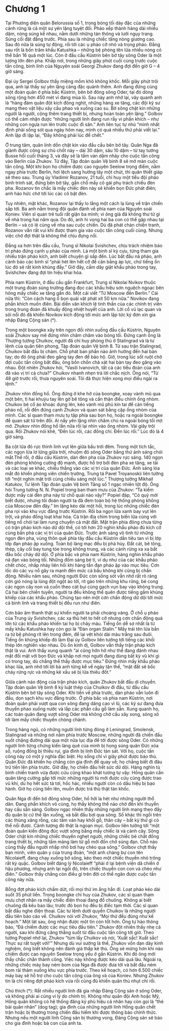# Chương 1

Tại Phương diện quân Belorussia số 1, trong bóng tối dày đặc của những cánh rừng là cả một sự yên lặng tuyệt đối. Pháo xếp thành hàng dài nhiều dặm, nòng súng kề nhau, nằm dưới những tán thông và lưới ngụy trang. Súng cối đặt đằng trước. Phía sau là những chiếc tăng nòng giương cao. Sau đó nữa là súng tự động, rồi tới các ụ pháo cỡ nhỏ và trọng pháo. Đằng sau rốt là bốn trăm khẩu Katushka – những bệ phóng tên lửa nhiều nòng có thể bắn 16 quả một lúc. Còn ở đầu cầu Küstrin bên bờ tây sông Oder là một lượng lớn đèn pha. Khắp nơi, trong những giây phút cuối cùng trước cuộc tấn công, binh lính của Nguyên soái Georgi Zhukov đang đợi đến giờ G – 4 giờ sáng.

Đại úy Sergei Golbov thấy miệng mồm khô không khốc. Mỗi giây phút trôi qua, anh lại thấy sự yên lặng càng đặc quánh thêm. Anh đang đứng cùng một đoàn quân ở phía bắc Küstrin, bên bờ đông sông Oder, tại đó dòng sông rộng hơn 450 mét vì đang mùa lũ. Sau này anh nhớ lại, vây quanh anh là “hàng đám quân đột kích đông nghịt, những hàng xe tăng, các đội kỹ sư mang theo vật liệu xây cầu phao và xuồng cao su. Bờ sông chật kín những người là người, cộng thêm trang thiết bị, nhưng hoàn toàn yên lặng.” Golbov có thể cảm nhận được “những người lính đang run rẩy vì phấn khích – như những con ngựa run lên trước cuộc đi săn.” Anh liên tục tự nhủ “mình nhất định phải sống sót qua ngày hôm nay, mình có quá nhiều thứ phải viết lại.” Anh lặp đi lặp lại, “Đây không phải lúc để chết.”

Ở trung tâm, quân lính dồn chật kín vào đầu cầu bên bờ tây. Quân Nga đã giành được công sự chủ chốt này – dài 30 dặm, sâu 10 dặm – từ tay tướng Busse hồi cuối tháng 3, và đây sẽ là tấm ván dậm nhảy cho cuộc tấn công vào Berlin của Zhukov. Từ đây, Tập đoàn quân Vệ binh 8 sẽ mở màn cuộc tấn công. Một khi bọn họ chiếm được cao nguyên Seelow trọng điểm, nằm ngay phía trước Berlin, hơi lệch sang hướng tây một chút, thì quân thiết giáp sẽ theo sau. Trung úy Vladimir Rozanov, 21 tuổi, chỉ huy một tiểu đội pháo binh trinh sát, đứng bên bờ tây, gần chỗ mấy cô gái phụ trách chiếu đèn pha. Rozanov tin chắc là mấy chiếc đèn này sẽ khiến bọn Đức phát điên; anh háo hức chờ tới lúc các cô bật đèn.

Tuy nhiên, mặt khác, Rozanov lại thấy lo lắng một cách lạ lùng về trận chiến sắp tới. Ba anh nằm trong đội quân đánh về phía nam của Nguyên soái Koniev. Viên sĩ quan trẻ tuổi rất giận ba mình; vì ông già đã không thư từ gì về nhà trong hai năm qua. Do đó, anh hi vọng hai ba con có thể gặp nhau tại Berlin – và có lẽ cùng về nha sau cuộc chiến. Dù đã phát chán chiến tranh, Rozanov vẫn rất vui khi được tham gia vào cuộc tấn công cuối cùng. Nhưng việc chờ đợi thật là không thể chịu đựng nổi.

Đằng xa hơn trên đầu cầu, Trung sĩ Nikolai Svishchev, chịu trách nhiệm bảo trì pháo đứng cạnh ụ pháo của mình. Là một binh sĩ kỳ cựu, từng tham gia nhiều trận pháo kích, anh biết chuyện gì sắp đến. Lúc bắt đầu nã pháo, anh cảnh báo các binh sĩ “phải hét lên hết cỡ để cân bằng áp lực, chứ tiếng ồn lúc đó sẽ rất kinh khủng đấy.” Giờ đây, cầm dây giật khẩu pháo trong tay, Svishchev đang đợi tín hiệu khai hỏa.

Phía nam Küstrin, ở đầu cầu gần Frankfurt, Trung sĩ Nikolai Nvikov thuộc một trung đoàn súng trường đang đọc các khẩu hiệu sơn nguệch ngoạc bên hông mấy chiếc xe tăng gần đó. Một cái viết “Từ Moscow đến Berlin.” Cái nữa thì: “Còn cách hang ổ bọn quái vật phát xít 50 km nữa.” Novikov đang phấn khích muốn điên. Bài diễn văn khích lệ tinh thần của các chính trị viên trong trung đoàn đã khuấy động nhiệt huyết của anh. Lời cổ vũ lạc quan và sôi nổi đó đã khiến Novikov kích động tới mức anh lập tức ký đơn xin gia nhập Đảng Cộng sản (*).

Trong một boongke xây trên ngọn đồi nhìn xuống đầu cầu Küstrin, Nguyên soái Zhukov say mê đứng nhìn chăm chăm vào bóng tối. Đứng cạnh ông là Thượng tướng Chuikov, người đã chỉ huy phòng thủ ở Stalingrad và là tư lệnh của quân tiên phong, Tập đoàn quân Vệ binh 8. Từ sau trận Stalingrad, Chuikov bắt đầu bị chàm. Chỗ phát ban phần nào ảnh hưởng đến hai bàn tay; do đó ông phải đeo găng tay đen để bảo hộ. Giờ, trong lúc sốt ruột chờ đợi cuộc tấn công bắt đầu, ông bồn chồn chà xát hai bàn tay đeo găng vào nhau. Đột nhiên Zhukov hỏi, “Vasili Ivanovich, tất cả các tiểu đoàn của anh đã vào vị trí cả chưa?” Chuikov nhanh nhẹn trả lời chắc nịch. Ông nói, “Từ 48 giờ trước rồi, thưa nguyên soái. Tôi đã thực hiện xong mọi điều ngài ra lệnh.”

Zhukov nhìn đồng hồ. Ông đứng ở khe hở của boongke, xoay vành mũ qua một bên, tì hai khuỷu tay lên gờ bê tông và cẩn thận điều chỉnh ống nhòm. Chuikov bẻ cổ áo khoác dựng lên, kéo vành mũ phủ kín tai để cản tiếng pháo nổ, rồi đến đứng cạnh Zhukov và quan sát bằng cặp ống nhòm của mình. Các sĩ quan tham mưu tụ tập phía sau bọn họ, hoặc ra ngoài boongke để quan sát từ trên đồi. Ai nấy yên lặng nhìn chăm chú ra ngoài bóng tối mịt mờ. Zhukov nhìn đồng hồ lần nữa rồi lại nhìn vào ống nhòm. Vài giây trôi qua. Rồi Zhukov nói khẽ, “Đến lúc rồi, các đồng chí. Đến lúc rồi.” Lúc đó là 4 giờ sáng.

Ba cột lửa đỏ rực thình lình vụt lên giữa bầu trời đêm. Trong một tích tắc, các ngọn lửa lơ lửng giữa trời, nhuộm đỏ sông Oder bằng thứ ánh sáng chói mắt.Thế rồi, ở đầu cầu Küstrin, dàn đèn pha của Zhukov rực sáng. 140 ngọn đèn phòng không cường độ mạnh, được hỗ trợ bởi đèn pha xe tăng, xe tải và các loại xe khác, chiếu thẳng vào các vị trí của quân Đức. Ánh sáng lóa mắt đó khiến phóng viên chiến trường, Trung tá Pavel Troyanoskii liên tưởng tới “một nghìn mặt trời cùng chiếu sáng một lúc.” Thượng tướng Mikhail Katukov, Tư lệnh Tập đoàn quân Vệ binh Tăng số 1 ngạc nhiên tột độ. Ông hỏi Trung tướng N. N. Popiel trong ban tham mưu của Zhukov: “Ta kiếm được mấy cái đèn pha này từ chỗ quái nào vậy?” Popiel đáp, “Có quỷ mới biết được, nhưng tôi đoán người ta đã đem toàn bộ hệ thống phòng không của Moscow đến đây.” Im lặng kéo dài một hồi, trong lúc những chiếc đèn pha rọi vào khu vực đằng trước Küstrin. Rồi ba ngọn lửa xanh bay vụt lên trời, và pháo đồng loạt khai hỏa.
Cả trận địa chìm trong biển lửa cùng với tiếng nổ chói tai làm rung chuyển cả mặt đất. Mặt trận phía đông chưa từng có trận pháo kích nào dữ dội thế, có tới hơn 20 nghìn khẩu pháo đủ kích cỡ cùng bắn phá các vị trí của quân Đức. Trước ánh sáng vô tình từ những ngọn đèn pha, vùng thôn quê phía tây đầu cầu Küstrin dần tiêu tan vì bị lớp lớp đạn pháo ập xuống. Toàn bộ làng mạc đều bị phá hủy. Đất cát, bê tông, thép, cây cối bay tung tóe trong không trung, và các cánh rừng xa xa bắt đầu bốc cháy dữ dội. Ở phía bắc và phía nam Küstrin, hàng nghìn khẩu pháo nã đạn vào bóng tối. Những đốm sáng bé tí, ví dụ như của các khẩu pháo chết chóc, nhấp nháy liên hồi khi hàng tấn đạn pháo ập vào mục tiêu. Cơn lốc do các vụ nổ gây ra mạnh đến mức cả bầu không khí cũng bị chấn động. Nhiều năm sau, những người Đức còn sống sót vẫn nhớ rất rõ ràng cơn gió nóng lạ lùng đột ngột ào tới, rít gào trên những khu rừng, bẻ cong các ngọn cây non và cuốn theo cát bụi cùng gạch vụn bay vào không trung. Cả hai bên chiến tuyến, người ta đều không thể quên được tiếng gầm khủng khiếp của các khẩu pháo. Chúng tạo nên một cơn chấn động dữ dội tới mức cả binh lính và trang thiết bị đều run như điên.

Cơn bão âm thanh thật sự khiến người ta phải choáng váng. Ở chỗ ụ pháo của Trung úy Svishchev, các xạ thủ hét to hết cỡ nhưng cơn chấn động quá lớn từ các khẩu pháo khiến tai họ bị chảy máu. Tiếng ồn dễ sợ nhất là từ mấy khẩu Katushka hay còn gọi là “Đàn organ Stalin.” Mấy trái tên lửa bắn ra từ bệ phóng rít lên trong đêm, để lại vệt khói dài màu trắng sau đuôi. Tiếng ồn khủng khiếp đó làm Đại úy Golbov liên tưởng tới tiếng các khối thép lớn nghiến vào nhau. Dù ồn kinh dị, Golbov vẫn thấy trận pháp kích thật là vui. Anh thấy xung quanh “ai cũng hớn hở như thể đang đánh nhau mặt đối mặt với bọn Đức và khắp nơi mọi người đang dùng bất kỳ vũ khí gì có trong tay, dù chẳng thể thấy được mục tiêu.” Đứng nhìn mấy khẩu pháo khạc lửa, anh nhớ tới lời bà anh từng kể về ngày tận thế, “mặt đất sẽ bốc cháy rừng rực và những kẻ xấu sẽ bị lửa thiêu đốt.”

Giữa cảnh náo động của trận pháo kích, quân Zhukov bắt đầu di chuyển. Tập đoàn quân Vệ binh 8 kỷ luật thép của Chuikov đi đầu, từ đầu cầu Küstrin bên bờ tây sông Oder. Khi tiến về phía trước, dàn pháo vẫn luôn đi đầu, dọn sạch khu vực đằng trước. Ở phía bắc và phia nam Küstrin, nơi đoàn quân phải vượt qua con sông đang dâng cao vì lũ, các kỹ sư đang đưa thuyền phao xuống nước và lắp các phần cầu gỗ làm sẵn. Xung quanh họ, các toán quân đang vượt sông Oder mà không chờ cầu xây xong, sóng xô tới làm mấy chiếc thuyền chòng chành. 

Trong hàng ngũ, có những người lính từng đóng ở Leningrad, Smolensk, Stalingrad và những nơi nằm phía trước Moscow, những người đã chiến đấu suốt chặng đường dài qua một nửa lục địa để tới được sông Oder. Có những người lính từng chứng kiến làng quê của mình bị họng súng quân Đức xóa sổ, ruộng đồng bị thiêu rụi, gia đình bị lính Đức tàn sát. Với họ, cuộc tấn công này có một ý nghĩa đặc biệt. Họ sống chỉ vì giây phút được báo thù. Quân Đức đã khiến họ chẳng còn gia đình để quay về; họ chẳng biết đi đâu trừ tiến lên phía trước. Giờ đây, họ chiến đấu hết sức dữ dội. Hàng nghìn tù binh chiến tranh vừa được cứu cũng khao khát tương tự vậy: Hồng quân cần quân tăng cường gấp tới mức những người tù mới được cứu cũng được trao vũ khí, dù họ hết sức tả tơi, hốc hác, nhiều người còn có dấu hiệu bị bạo hành. Giờ họ cũng tiến lên, muốn được trả thù thật tàn khốc.

Quân Nga đi đến bờ đông sông Oder, hồ hởi la hét như những người thổ dân. Đang phấn khích vô cùng, họ thấy không thể nào chờ đến khi thuyền hay cầu sẵn sàng. Golbov ngạc nhiên thấy những người lính mang theo đầy đủ quân bị cứ thế lặn xuống, và bắt đầu bơi qua sông. Số khác thì ngồi trên các thùng xăng rỗng, các tấm ván hay khối gỗ, thân cây – bất kỳ thứ gì có thể nổi được. Cảnh tượng đó thật là ngoạn mục. Golbov liên tưởng tới “một đoàn quân kiến đông đúc vượt sông bằng mấy chiếc lá và cành cây. Sông Oder chật kín những chiếc thuyền nghẹt người, những chiếc bè chất đống trang thiết bị, những tấm mảng làm từ gỗ mới đốn chở súng đạn. Chỗ nào cũng thấy đầu người nhấp nhô bơi hay chèo qua sông.” Golbov chợt thấy bạn mình, viên quân y của trung đoàn, “một anh chàng bự con tên Nicolaieff, đang chạy xuống bờ sông, kéo theo một chiếc thuyền nhỏ trông rất kỳ quặc. Golbov biết đáng lý Nicolaieff “phải ở lại bệnh viện dã chiến ở hậu phương, nhưng anh lại ngồi đó, trên chiếc thuyền con con và chèo như điên.” Golbov thấy chẳng còn điều gì trên đời có thể ngăn được cuộc tấn công này nữa.

Bỗng đợt pháo kích chấm dứt, rồi mọi thứ im ắng hẳn đi. Loạt pháo kéo dài suốt 35 phút liền. Trong boongke chỉ huy của Zhukov, các sĩ quan tham mưu chợt nhận ra mấy chiếc điện thoại đang đổ chuông. Không ai biết chuông đã kêu bao lâu; trước đó bọn họ đều bị điếc tạm thời. Các sĩ quan bắt đầu nghe điện thoại. Các tư lệnh dưới quyền Chuikov là những người đầu tiên báo cáo về. Chuikov nói với Zhukov, “Mọi thứ đều đúng như kế hoạch.” Một lát sau, ông nhận được một tin còn tốt hơn. Ông tự hào thông báo, “Đã chiếm được các mục tiêu đầu tiên.” Zhukov đột nhiên thấy nhẹ cả người, sau khi đứng căng thẳng suốt từ đầu cuộc tấn công tới giờ. Theo tướng Popiel nhớ lại, Zhukov “túm lấy Chuikov và nói, ‘Xuất sắc! Xuất sắc! Thực sự rất tuyệt vời!’” Nhưng dù vui sướng là thế, Zhukov vốn dạn dày kinh nghiệm, ông biết không nên đánh giá thấp kẻ thù. Ông sẽ mừng hơn khi nào chiếm được cao nguyên Seelow trọng yếu ở gần Küstrin. Khi đó ông mới thấy chắc chắn thành công. Việc này không được kéo dài quá lâu. Ngoài ra, những chiếc máy bay ném bom của Nga đã được đưa tới và bắt đầu ném bom rải thảm xuống khu vực phía trước. Theo kế hoạch, có hơn 6.500 chiếc máy bay sẽ hỗ trợ cho cuộc tấn công của ông và của Koniev. Nhưng Zhukov tin là chỉ riêng đợt pháo kích vừa rồi cũng đủ khiến quân thù nhụt chí rồi.

Chú thích (*):
Rất nhiều người lính đã gia nhập Đảng Cộng sản ở sông Oder, và không phải ai cũng vì lý do chính trị. Không như quân đội Anh hoặc Mỹ, Hồng quân không có hệ thống đăng ký phù hiệu cá nhân hay còn gọi là “thẻ bài quân nhân” (dog tag); gia đình của những người lính Hồng quân chết trận hoặc bị thương trong chiến đấu hiếm khi được thông báo chính thức. Nhưng nếu một người lính Cộng sản bị thương vong, Đảng Cộng sản sẽ báo cho gia đình hoặc bà con của anh ta.